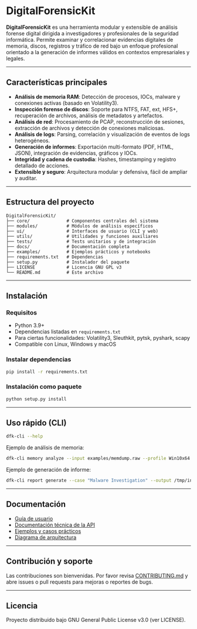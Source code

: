# DigitalForensicKit

**DigitalForensicKit** es una herramienta modular y extensible de análisis forense digital dirigida a investigadores y profesionales de la seguridad informática. Permite examinar y correlacionar evidencias digitales de memoria, discos, registros y tráfico de red bajo un enfoque profesional orientado a la generación de informes válidos en contextos empresariales y legales.

---

## Características principales

- **Análisis de memoria RAM**: Detección de procesos, IOCs, malware y conexiones activas (basado en Volatility3).
- **Inspección forense de discos**: Soporte para NTFS, FAT, ext, HFS+, recuperación de archivos, análisis de metadatos y artefactos.
- **Análisis de red**: Procesamiento de PCAP, reconstrucción de sesiones, extracción de archivos y detección de conexiones maliciosas.
- **Análisis de logs**: Parsing, correlación y visualización de eventos de logs heterogéneos.
- **Generación de informes**: Exportación multi-formato (PDF, HTML, JSON), integración de evidencias, gráficos y IOCs.
- **Integridad y cadena de custodia**: Hashes, timestamping y registro detallado de acciones.
- **Extensible y seguro**: Arquitectura modular y defensiva, fácil de ampliar y auditar.

---

## Estructura del proyecto

```
DigitalForensicKit/
├── core/              # Componentes centrales del sistema
├── modules/           # Módulos de análisis específicos
├── ui/                # Interfaces de usuario (CLI y web)
├── utils/             # Utilidades y funciones auxiliares
├── tests/             # Tests unitarios y de integración
├── docs/              # Documentación completa
├── examples/          # Ejemplos prácticos y notebooks
├── requirements.txt   # Dependencias
├── setup.py           # Instalador del paquete
├── LICENSE            # Licencia GNU GPL v3
└── README.md          # Este archivo
```

---

## Instalación

### Requisitos

- Python 3.9+
- Dependencias listadas en `requirements.txt`
- Para ciertas funcionalidades: Volatility3, Sleuthkit, pytsk, pyshark, scapy
- Compatible con Linux, Windows y macOS

### Instalar dependencias

```sh
pip install -r requirements.txt
```

### Instalación como paquete

```sh
python setup.py install
```

---

## Uso rápido (CLI)

```sh
dfk-cli --help
```

Ejemplo de análisis de memoria:

```sh
dfk-cli memory analyze --input examples/memdump.raw --profile Win10x64
```

Ejemplo de generación de informe:

```sh
dfk-cli report generate --case "Malware Investigation" --output /tmp/informe.pdf
```

---

## Documentación

- [Guía de usuario](docs/user_guide.md)
- [Documentación técnica de la API](docs/api_reference.md)
- [Ejemplos y casos prácticos](examples/)
- [Diagrama de arquitectura](docs/architecture.md)

---

## Contribución y soporte

Las contribuciones son bienvenidas. Por favor revisa [CONTRIBUTING.md](docs/CONTRIBUTING.md) y abre issues o pull requests para mejoras o reportes de bugs.

---

## Licencia

Proyecto distribuido bajo GNU General Public License v3.0 (ver LICENSE).